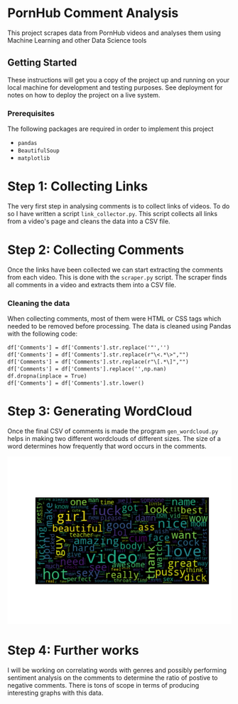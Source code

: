 # PornHub Comment Analysis
This project scrapes data from PornHub videos and analyses them using Machine Learning and other Data Science tools

## Getting Started

These instructions will get you a copy of the project up and running on your local machine for development and testing purposes. See deployment for notes on how to deploy the project on a live system.

### Prerequisites

The following packages are required in order to implement this project

- `pandas`
- `BeautifulSoup`
- `matplotlib`

# Step 1: Collecting Links

The very first step in analysing comments is to collect links of videos. To do so I have written a
script ```link_collector.py```. This script collects all links from a video's page and cleans the
data into a CSV file.

# Step 2: Collecting Comments

Once the links have been collected we can start extracting the comments from each video. This is
done with the ```scraper.py``` script. The scraper finds all comments in a video and extracts them
into a CSV file.

### Cleaning the data

When collecting comments, most of them were HTML or CSS tags which needed to be removed before
processing.
The data is cleaned using Pandas with the following code:

```
df['Comments'] = df['Comments'].str.replace('"','')
df['Comments'] = df['Comments'].str.replace(r"\<.*\>","")
df['Comments'] = df['Comments'].str.replace(r"\[.*\]","")
df['Comments'] = df['Comments'].replace('',np.nan)
df.dropna(inplace = True)
df['Comments'] = df['Comments'].str.lower()
```

# Step 3: Generating WordCloud

Once the final CSV of comments is made the program ```gen_wordcloud.py``` helps in making two
different wordclouds of different sizes. The size of a word determines how frequently that word
occurs in the comments. 

![alt_text](/Examples/figure1.png)
# Step 4: Further works

I will be working on correlating words with genres and possibly performing sentiment analysis on the
comments to determine the ratio of postive to negative comments. There is tons of scope in terms of
producing interesting graphs with this data.

